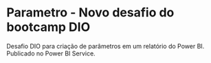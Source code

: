 # Parametro - Novo desafio do bootcamp DIO
Desafio DIO para criação de parâmetros em um relatório do Power BI. Publicado no Power BI Service.
